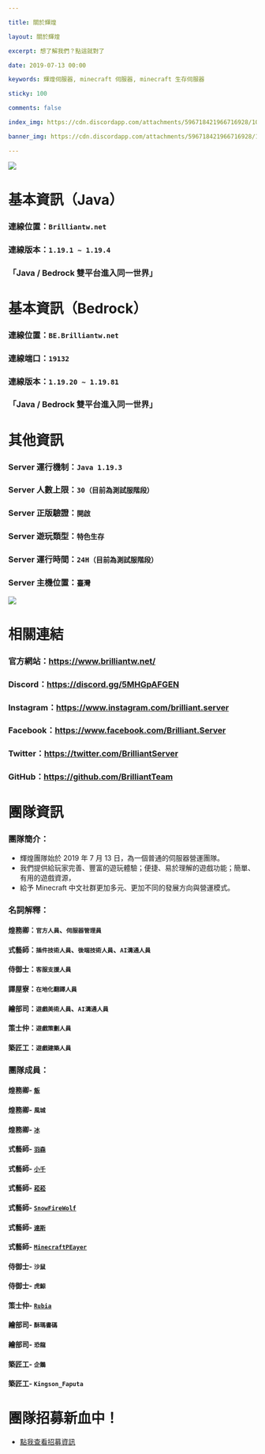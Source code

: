```yaml
---

title: 關於輝煌

layout: 關於輝煌

excerpt: 想了解我們？點這就對了

date: 2019-07-13 00:00

keywords: 輝煌伺服器, minecraft 伺服器, minecraft 生存伺服器

sticky: 100

comments: false

index_img: https://cdn.discordapp.com/attachments/596718421966716928/1088834348112941126/2-1.png

banner_img: https://cdn.discordapp.com/attachments/596718421966716928/1088834348112941126/2-1.png

---
```


![](https://media.discordapp.net/attachments/596718421966716928/971190210928992267/AddText_05-04-06.36.35.png)

# 基本資訊（Java）
### 連線位置：` Brilliantw.net ` 
### 連線版本：` 1.19.1 ~ 1.19.4 `
### 「Java / Bedrock 雙平台進入同一世界」

# 基本資訊（Bedrock）
### 連線位置：` BE.Brilliantw.net `
### 連線端口：` 19132 `
### 連線版本：` 1.19.20 ~ 1.19.81 `
### 「Java / Bedrock 雙平台進入同一世界」

# 其他資訊
### Server 運行機制：` Java 1.19.3 `
### Server 人數上限：` 30（目前為測試服階段） `
### Server 正版驗證：` 開啟 `
### Server 遊玩類型：` 特色生存 `
### Server 運行時間：` 24H（目前為測試服階段） `
### Server 主機位置：` 臺灣 `

<a href="https://www.mc-list.xyz/843/info" target="_blank"><img src="https://www.mc-list.xyz/banner/1-843.png" border="0"></a>

# 相關連結
### 官方網站：https://www.brilliantw.net/
### Discord：https://discord.gg/5MHGpAFGEN
### Instagram：https://www.instagram.com/brilliant.server
### Facebook：https://www.facebook.com/Brilliant.Server
### Twitter：https://twitter.com/BrilliantServer
### GitHub：https://github.com/BrilliantTeam

# 團隊資訊

### 團隊簡介：

- 輝煌團隊始於 2019 年 7 月 13 日，為一個普通的伺服器營運團隊。
- 我們提供給玩家完善、豐富的遊玩體驗；便捷、易於理解的遊戲功能；簡單、有用的遊戲資源，
- 給予 Minecraft 中文社群更加多元、更加不同的發展方向與營運模式。

### 名詞解釋：

#### 煌務卿：` 官方人員 `、` 伺服器管理員 `
#### 式藝師：` 插件技術人員 `、` 後端技術人員 `、` AI溝通人員 `
#### 侍御士：` 客服支援人員 `
#### 譯屋寮：` 在地化翻譯人員 `
#### 繪部司：` 遊戲美術人員 `、` AI溝通人員 `
#### 策士仲：` 遊戲策劃人員 `
#### 築匠工：` 遊戲建築人員 `

### 團隊成員：

#### 煌務卿- [` 飯 `](https://github.com/RICE0707)
#### 煌務卿- ` 風城 `
#### 煌務卿- [` 冰 `](https://github.com/YTiceice)
#### 式藝師- [` 羽森 `](https://github.com/NCT-skyouo)
#### 式藝師- [` 小千 `](https://github.com/rDruTNT)
#### 式藝師- [` 菘菘 `](https://github.com/SiongSng)
#### 式藝師- [` SnowFireWolf `](https://github.com/SnowFireWolf)
#### 式藝師- [` 達斯 `](https://github.com/DasCrystal)
#### 式藝師- [` MinecraftPEayer `](https://github.com/MinecraftPEayer)
#### 侍御士- ` 沙鼠 `
#### 侍御士- ` 虎鯨 `
#### 策士仲- [` Rubia `](https://github.com/HanzerHong)
#### 繪部司- ` 酥瑪書碼 `
#### 繪部司- ` 恐龍 `
#### 築匠工- ` 企鵝 `
#### 築匠工- ` Kingson_Faputa `

# 團隊招募新血中！
- [點我查看招募資訊](https://www.brilliantw.net/成員招募)
